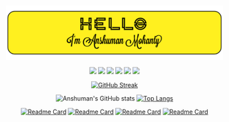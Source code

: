 

<div align="center">
  
  [![](images/header.png)](https://github.com/Anshuman2305)
 
  
[![](https://img.shields.io/badge/github-FFF01F?style=for-the-badge)](https://github.com/Anshuman2305)
[![](https://img.shields.io/badge/LinkedIn-FFF01F?style=for-the-badge)](https://www.linkedin.com/in/anshuman-mohanty-33463b190/)
[![](https://img.shields.io/badge/leetcode-FFF01F?style=for-the-badge)](https://leetcode.com/Anshuman2305/)
[![](https://img.shields.io/badge/Instagram-FFF01F?style=for-the-badge)](https://www.instagram.com/i_a__m___/)
[![](https://img.shields.io/badge/facebook-FFF01F?style=for-the-badge)](https://www.facebook.com/anshuman.mohanty.1048/)
[![](https://img.shields.io/badge/vsco-FFF01F?style=for-the-badge)](https://vsco.co/anshuman-mohanty/gallery)

  
[![GitHub Streak](http://github-readme-streak-stats.herokuapp.com?user=Anshuman2305&theme=github-dark&date_format=M%20j%5B%2C%20Y%5D&background=FFF01F&fire=000000&ring=000000&dates=000000&stroke=000000&sideNums=000000&currStreakNum=000000&currStreakLabel=000000&sideLabels=000000&border=000000)](https://git.io/streak-stats)
  
  ![Anshuman's GitHub stats](https://github-readme-stats.vercel.app/api?username=Anshuman2305&show_icons=true&theme=dark&hide_border=true&text_color=ffffff&icon_color=FFF01F&title_color=FFF01F&bg_color=122651&hide=contribs&hide_rank=true)
[![Top Langs](https://github-readme-stats.vercel.app/api/top-langs/?username=anuraghazra&layout=compact&theme=dark&hide_border=true&bg_color=122651&text_color=ffffff&title_color=FFF01F)](https://github.com/anuraghazra/github-readme-stats)


  
  [![Readme Card](https://github-readme-stats.vercel.app/api/pin/?username=Anshuman2305&repo=Mental-Health-CodeUtsava&theme=dark&hide_border=true&bg_color=122651&text_color=ffffff&title_color=FFF01F&icon_color=FFF01F )](https://github.com/anuraghazra/github-readme-stats)
   [![Readme Card](https://github-readme-stats.vercel.app/api/pin/?username=Anshuman2305&repo=Anshuman-Blog-Website&theme=dark&hide_border=true&bg_color=122651&text_color=ffffff&title_color=FFF01F&icon_color=FFF01F )](https://github.com/anuraghazra/github-readme-stats)
   [![Readme Card](https://github-readme-stats.vercel.app/api/pin/?username=Anshuman2305&repo=Todo-App&theme=dark&hide_border=true&bg_color=122651&text_color=ffffff&title_color=FFF01F&icon_color=FFF01F )](https://github.com/anuraghazra/github-readme-stats)
   [![Readme Card](https://github-readme-stats.vercel.app/api/pin/?username=Anshuman2305&repo=Rock-Identification&theme=dark&hide_border=true&bg_color=122651&text_color=ffffff&title_color=FFF01F&icon_color=FFF01F )](https://github.com/anuraghazra/github-readme-stats)
  
  

  
</div>
  


<!--
**Anshuman2305/Anshuman2305** is a ✨ _special_ ✨ repository because its `README.md` (this file) appears on your GitHub profile.

Here are some ideas to get you started:

- 🔭 I’m currently working on ...
- 🌱 I’m currently learning ...
- 👯 I’m looking to collaborate on ...
- 🤔 I’m looking for help with ...
- 💬 Ask me about ...
- 📫 How to reach me: ...
- 😄 Pronouns: ...
- ⚡ Fun fact: ...
-->
